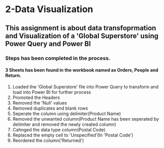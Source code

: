 # 2-Data Visualization

## This assignment is about data transfoprmation and Visualization of a 'Global Superstore' using Power Query and Power BI

### Steps has been completed in the process.

#### 3 Sheets has been found in the workbook named as Orders, People and Return.

1. Loaded the 'Global Superstore' file into Power Query to transform and load into Power BI for further process
2. Promoted the Headers
3. Removed the 'Null' values
4. Removed duplicates and blank rows
5. Seperate the column using delimiter(Product Name)
6. Removed the unwanted column(Product Name has been seperated by delimiter and removed the newly created column)
7. Cahnged the data type column(Postal Code)
8. Replaced the empty cell to 'Unspecified'(In 'Postal Code')
9. Reordered the column('Returned')
